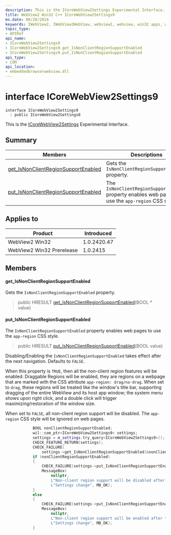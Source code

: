 ```yaml
---
description: This is the ICoreWebView2Settings Experimental Interface.
title: WebView2 Win32 C++ ICoreWebView2Settings9
ms.date: 08/20/2024
keywords: IWebView2, IWebView2WebView, webview2, webview, win32 apps, win32, edge, ICoreWebView2, ICoreWebView2Controller, browser control, edge html, ICoreWebView2Settings9
topic_type: 
- APIRef
api_name:
- ICoreWebView2Settings9
- ICoreWebView2Settings9.get_IsNonClientRegionSupportEnabled
- ICoreWebView2Settings9.put_IsNonClientRegionSupportEnabled
api_type:
- COM
api_location:
- embeddedbrowserwebview.dll
---
```


# interface ICoreWebView2Settings9

```
interface ICoreWebView2Settings9
  : public ICoreWebView2Settings8
```

This is the [ICoreWebView2Settings](icorewebview2settings.md#icorewebview2settings) Experimental Interface.

## Summary

 Members                        | Descriptions
--------------------------------|---------------------------------------------
[get_IsNonClientRegionSupportEnabled](#get_isnonclientregionsupportenabled) | Gets the `IsNonClientRegionSupportEnabled` property.
[put_IsNonClientRegionSupportEnabled](#put_isnonclientregionsupportenabled) | The `IsNonClientRegionSupportEnabled` property enables web pages to use the `app-region` CSS style.

## Applies to

Product                         | Introduced
--------------------------------|---------------------------------------------
WebView2 Win32            |    1.0.2420.47
WebView2 Win32 Prerelease |    1.0.2415

## Members

#### get_IsNonClientRegionSupportEnabled

Gets the `IsNonClientRegionSupportEnabled` property.

> public HRESULT [get_IsNonClientRegionSupportEnabled](#get_isnonclientregionsupportenabled)(BOOL * value)

#### put_IsNonClientRegionSupportEnabled

The `IsNonClientRegionSupportEnabled` property enables web pages to use the `app-region` CSS style.

> public HRESULT [put_IsNonClientRegionSupportEnabled](#put_isnonclientregionsupportenabled)(BOOL value)

Disabling/Enabling the `IsNonClientRegionSupportEnabled` takes effect after the next navigation. Defaults to `FALSE`.

When this property is `TRUE`, then all the non-client region features will be enabled: Draggable Regions will be enabled, they are regions on a webpage that are marked with the CSS attribute `app-region: drag/no-drag`. When set to `drag`, these regions will be treated like the window's title bar, supporting dragging of the entire WebView and its host app window; the system menu shows upon right click, and a double click will trigger maximizing/restoration of the window size.

When set to `FALSE`, all non-client region support will be disabled. The `app-region` CSS style will be ignored on web pages. 
```cpp
            BOOL nonClientRegionSupportEnabled;
            wil::com_ptr<ICoreWebView2Settings9> settings;
            settings = m_settings.try_query<ICoreWebView2Settings9>();
            CHECK_FEATURE_RETURN(settings);
            CHECK_FAILURE(
                settings->get_IsNonClientRegionSupportEnabled(&nonClientRegionSupportEnabled));
            if (nonClientRegionSupportEnabled)
            {
                CHECK_FAILURE(settings->put_IsNonClientRegionSupportEnabled(FALSE));
                MessageBox(
                    nullptr,
                    L"Non-client region support will be disabled after the next navigation",
                    L"Settings change", MB_OK);
            }
            else
            {
                CHECK_FAILURE(settings->put_IsNonClientRegionSupportEnabled(TRUE));
                MessageBox(
                    nullptr,
                    L"Non-client region support will be enabled after the next navigation",
                    L"Settings change", MB_OK);
            }
```

